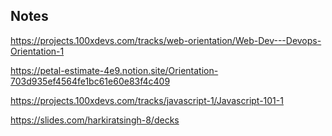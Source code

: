 ## Notes

https://projects.100xdevs.com/tracks/web-orientation/Web-Dev---Devops-Orientation-1

https://petal-estimate-4e9.notion.site/Orientation-703d935ef4564fe1bc61e60e83f4c409

https://projects.100xdevs.com/tracks/javascript-1/Javascript-101-1

https://slides.com/harkiratsingh-8/decks
